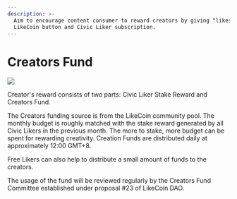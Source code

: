 ```yaml
---
description: >-
  Aim to encourage content consumer to reward creators by giving "likes", via
  LikeCoin button and Civic Liker subscription.
---
```


# Creators Fund

![](<../../.gitbook/assets/group\_56\_copy\_4 (1).png>)

Creator's reward consists of two parts: Civic Liker Stake Reward and Creators Fund.

The Creators funding source is from the LikeCoin community pool. The monthly budget is roughly matched with the stake reward generated by all Civic Likers in the previous month. The more to stake, more budget can be spent for rewarding creativity. Creation Funds are distributed daily at approximately 12:00 GMT+8.

Free Likers can also help to distribute a small amount of funds to the creators.

The usage of the fund will be reviewed regularly by the Creators Fund Committee established under proposal #23 of LikeCoin DAO.
